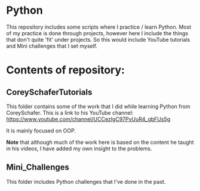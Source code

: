 # Python

This repository includes some scripts where I practice / learn Python.
Most of my practice is done through projects, however here I include the things that don't quite 'fit' under projects. So this would include YouTube tutorials and Mini challenges that I set myself.

# Contents of repository:

## CoreySchaferTutorials
This folder contains some of the work that I did while learning Python from CoreySchafer. This is a link to his YouTube channel: https://www.youtube.com/channel/UCCezIgC97PvUuR4_gbFUs5g

It is mainly focused on OOP.

**Note** that although much of the work here is based on the content he taught in his videos, I have added my own insight to the problems.

## Mini_Challenges

This folder includes Python challenges that I've done in the past.
